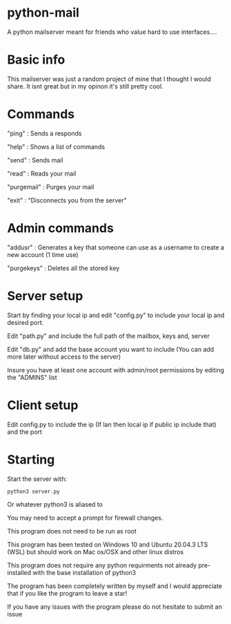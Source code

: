 # python-mail
A python mailserver meant for friends who value hard to use interfaces....

# Basic info
This mailserver was just a random project of mine that I thought I would share.
It isnt great but in my opinon it's still pretty cool.

# Commands
"ping" : Sends a responds

"help" : Shows a list of commands

"send" : Sends mail

"read" : Reads your mail

"purgemail" : Purges your mail

"exit" : "Disconnects you from the server"

# Admin commands
"addusr" : Generates a key that someone can use as a username to create a new account (1 time use)

"purgekeys" : Deletes all the stored key


# Server setup
Start by finding your local ip and edit "config.py" to include your local ip and desired port.

Edit "path.py" and include the full path of the mailbox, keys and, server

Edit "db.py" and add the base account you want to include (You can add more later without access to the server)

Insure you have at least one account with admin/root permissions by editing the "ADMINS" list

# Client setup
Edit config.py to include the ip (If lan then local ip if public ip include that) and the port

# Starting
Start the server with:

```python3 server.py```

Or whatever python3 is aliased to

You may need to accept a prompt for firewall changes.

This program does not need to be run as root

This program has been tested on Windows 10 and Ubuntu 20.04.3 LTS (WSL) but should work on Mac os/OSX and other linux distros

This program does not require any python requirments not already pre-installed with the base installation of python3

The program has been completely written by myself and I would appreciate that if you like the program to leave a star!

If you have any issues with the program please do not hesitate to submit an issue
